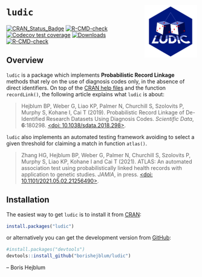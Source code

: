 
<!-- README.md is generated from README.Rmd. Please edit that file -->

# `ludic` <a><img src='man/figures/logo.svg' align="right" height="139" /></a>

<!-- badges: start -->

[![CRAN_Status_Badge](http://www.r-pkg.org/badges/version/ludic)](https://cran.r-project.org/package=ludic)
[![R-CMD-check](https://github.com/borishejblum/ludic/workflows/R-CMD-check/badge.svg)](https://github.com/borishejblum/ludic/actions)
[![Codecov test
coverage](https://codecov.io/gh/borishejblum/ludic/graph/badge.svg)](https://app.codecov.io/gh/borishejblum/ludic)
[![Downloads](https://cranlogs.r-pkg.org/badges/ludic?color=blue)](https://www.r-pkg.org/pkg/ludic)
[![R-CMD-check](https://github.com/borishejblum/ludic/actions/workflows/R-CMD-check.yaml/badge.svg)](https://github.com/borishejblum/ludic/actions/workflows/R-CMD-check.yaml)
<!-- badges: end -->

## Overview

`ludic` is a package which implements **Probabilistic Record Linkage**
methods that rely on the use of diagnosis codes only, in the absence of
direct identifiers. On top of the [CRAN help
files](https://cran.r-project.org/package=ludic) and the function
`recordLink()`, the following article explains what `ludic` is about:

> Hejblum BP, Weber G, Liao KP, Palmer N, Churchill S, Szolovits P,
> Murphy S, Kohane I, Cai T (2019). Probabilistic Record Linkage of
> De-Identified Research Datasets Using Diagnosis Codes. *Scientific
> Data*, **6**:180298. [\<doi:
> 10.1038/sdata.2018.298\>](https://doi.org/10.1038/sdata.2018.298).

`ludic` also implements an automated testing framework avoiding to
select a given threshold for claiming a match in function `atlas()`.

> Zhang HG, Hejblum BP, Weber G, Palmer N, Churchill S, Szolovits P,
> Murphy S, Liao KP, Kohane I and Cai T (2021). ATLAS: An automated
> association test using probabilistically linked health records with
> application to genetic studies. *JAMIA*, in press. [\<doi:
> 10.1101/2021.05.02.21256490\>](https://doi.org/10.1101/2021.05.02.21256490).

## Installation

The easiest way to get `ludic` is to install it from
[CRAN](https://cran.r-project.org/package=ludic):

``` r
install.packages("ludic")
```

or alternatively you can get the development version from
[GitHub](https://github.com/borishejblum/ludic):

``` r
#install.packages("devtools")
devtools::install_github("borishejblum/ludic")
```

– Boris Hejblum

